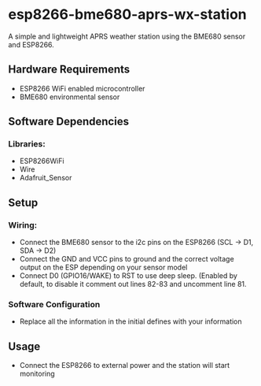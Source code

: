 # esp8266-bme680-aprs-wx-station
A simple and lightweight APRS weather station using the BME680 sensor and ESP8266.

## Hardware Requirements
- ESP8266 WiFi enabled microcontroller
- BME680 environmental sensor

## Software Dependencies
### Libraries:
- ESP8266WiFi
- Wire
- Adafruit_Sensor

## Setup
### Wiring:
- Connect the BME680 sensor to the i2c pins on the ESP8266 (SCL -> D1, SDA -> D2)
- Connect the GND and VCC pins to ground and the correct voltage output on the ESP depending on your sensor model
- Connect D0 (GPIO16/WAKE) to RST to use deep sleep. (Enabled by default, to disable it comment out lines 82-83 and uncomment line 81.

### Software Configuration
- Replace all the information in the initial defines with your information

## Usage
- Connect the ESP8266 to external power and the station will start monitoring
